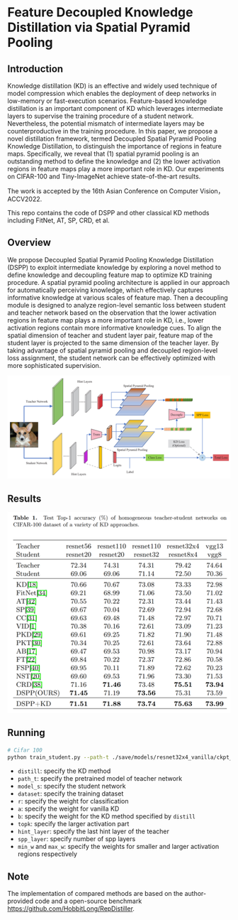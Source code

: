 # Feature Decoupled Knowledge Distillation via Spatial Pyramid Pooling

## Introduction

Knowledge distillation (KD) is an effective and widely used technique of model compression which enables the deployment of deep networks in low-memory or fast-execution scenarios. Feature-based knowledge distillation is an important component of KD which leverages intermediate layers to supervise the training procedure of a student network. Nevertheless, the potential mismatch of intermediate layers may be counterproductive in the training procedure. In this paper, we propose a novel distillation framework, termed Decoupled Spatial Pyramid Pooling Knowledge Distillation, to distinguish the importance of regions in feature maps. Specifically, we reveal that (1) spatial pyramid pooling is an outstanding method to define the knowledge and  (2) the lower activation regions in feature maps play a more important role in KD. Our experiments on CIFAR-100 and Tiny-ImageNet achieve state-of-the-art results.

The work is accepted by the 16th Asian Conference on Computer Vision， ACCV2022.

This repo contains the code of DSPP and other classical KD methods including FitNet, AT, SP, CRD, et al.

## Overview

We propose Decoupled Spatial Pyramid Pooling Knowledge Distillation (DSPP) to exploit intermediate knowledge by exploring a novel method to define knowledge and decoupling feature map to optimize KD training procedure. A spatial pyramid pooling architecture is applied in our approach for automatically perceiving knowledge, which effectively captures informative knowledge at various scales of feature map. Then a decoupling module is designed to analyze region-level semantic loss between student and teacher network based on the observation that the lower activation regions in feature map plays a more important role in KD, i.e., lower activation regions contain more informative knowledge cues. To align the spatial dimension of teacher and student layer pair, feature map of the student layer is projected to the same dimension of the teacher layer. By taking advantage of spatial pyramid pooling and decoupled region-level loss assignment, the student network can be effectively optimized with more sophisticated supervision. 

![DSPP/overview.png at main · luilui97/DSPP (github.com)](https://github.com/luilui97/DSPP/blob/main/images/overview.png)

## Results

![DSPP/results.png at main · luilui97/DSPP (github.com)](https://github.com/luilui97/DSPP/blob/main/images/results.png)

## Running

```bash
# Cifar 100
python train_student.py --path-t ./save/models/resnet32x4_vanilla/ckpt_epoch_240.pth --distill SPP --model_s resnet8x4 -r 1 -a 1 -b 1 --topk 100 --hint_layer 3 --spp_layer 3 --dataset cifar100 --min_w 10 --max_w 1 --trial 0 
```

- `distill`: specify the KD method
- `path_t`: specify the pretrained model of teacher network
- `model_s`: specify the student network
- `dataset`: specify the training dataset
- `r`: specify the weight for classification
- `a`: specify the weight for vanilla KD
- `b`: specify the weight for the KD method specified by `distill`
- `topk`: specify the larger activation part
- `hint_layer`: specify the last hint layer of the teacher
- `spp_layer`: specify number of spp layers
- `min_w` and `max_w`: specify the weights for smaller and larger activation regions respectively

## Note

The implementation of compared methods are based on the author-provided code and a open-source benchmark https://github.com/HobbitLong/RepDistiller. 

